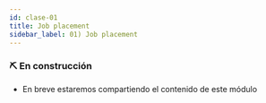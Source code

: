 ```yaml
---
id: clase-01
title: Job placement
sidebar_label: 01) Job placement
---
```


### ⛏ En construcción

- En breve estaremos compartiendo el contenido de este módulo

